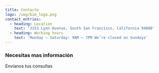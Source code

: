 ```yaml
---
title: Contacto
logo: /img/bim_logo.png
contact_entries:
  - heading: Location
    text: '3153 Lynn Avenue, South San Francisco, California 94080'
  - heading: Working hours
    text: 'Monday – Saturday: 9AM – 7PM We’re closed on Sundays'
---
```

<h3 class="f4 b lh-title mb2">Necesitas mas información</h3>

Envíanos tus consultas
